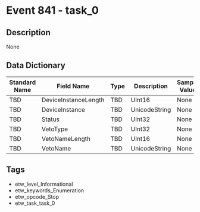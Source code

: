 # Event 841 - task_0

## Description
None

## Data Dictionary
|Standard Name|Field Name|Type|Description|Sample Value|
|---|---|---|---|---|
|TBD|DeviceInstanceLength|TBD|UInt16|None|None|
|TBD|DeviceInstance|TBD|UnicodeString|None|None|
|TBD|Status|TBD|UInt32|None|None|
|TBD|VetoType|TBD|UInt32|None|None|
|TBD|VetoNameLength|TBD|UInt16|None|None|
|TBD|VetoName|TBD|UnicodeString|None|None|

## Tags
* etw_level_Informational
* etw_keywords_Enumeration
* etw_opcode_Stop
* etw_task_task_0